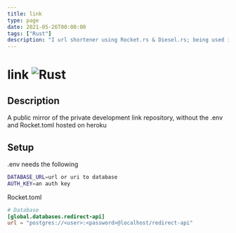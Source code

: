 ```yaml
---
title: link
type: page
date: 2021-05-26T00:00:00
tags: ["Rust"]
description: "I url shortener using Rocket.rs & Diesel.rs; being used in production"
---
```


# link ![Rust](https://img.shields.io/github/actions/workflow/status/jakeroggenbuck/link/rust.yml?branch=main&style=for-the-badge)

## Description

A public mirror of the private development link repository, without the .env and Rocket.toml hosted on heroku

## Setup

.env needs the following

```sh
DATABASE_URL=url or uri to database
AUTH_KEY=an auth key
```

Rocket.toml

```toml
# Database
[global.databases.redirect-api]
url = "postgres://<user>:<password>@localhost/redirect-api"
```
